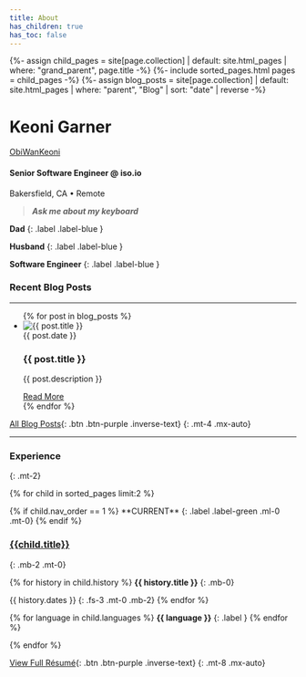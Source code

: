 ```yaml
---
title: About
has_children: true
has_toc: false
---
```

{%- assign child_pages = site[page.collection]
 | default: site.html_pages
 | where: "grand_parent", page.title -%}
{%- include sorted_pages.html pages = child_pages -%}
{%- assign blog_posts = site[page.collection]
 | default: site.html_pages
 | where: "parent", "Blog"
 | sort: "date" | reverse -%}

# Keoni Garner
<a class="gradient-text fs-3" href="https://github.com/ObiWanKeoni">
  <i class="lni lni-github"></i>
  ObiWanKeoni
  <i class="lni lni-arrow-top-right"></i>
</a>

#### Senior Software Engineer @ <a style="text-decoration: none;" href="https://iso.io">iso.io<i class="lni lni-arrow-top-right"></i></a>
Bakersfield, CA • Remote
> ***Ask me about my keyboard***

**Dad**
{: .label .label-blue }

**Husband**
{: .label .label-blue }

**Software Engineer**
{: .label .label-blue }

### Recent Blog Posts
- - -

<ul>
{% for post in blog_posts %}
 <li class="blog mb-6"> 
   <img src="{{ post.image_link }}" alt="{{ post.title }}" class="card-image">
   <div class="card-body">
	   <span class="fs-3">
	   {{ post.date }} 
	   </span>
	   <h3 class="mt-0 mb-0">
	   {{ post.title }}
	   </h3>
	  <p class="mb-2">
	  {{ post.description }}
	  </p>
	   <span class="fs-4">
	   <a href= "{{ post.url }}">Read More<i class="lni lni-arrow-right"></i></a>
	   </span>
   </div>
</li>
{% endfor %}
</ul>

[All Blog Posts<i class="lni lni-arrow-right-circle"></i>](/blog){: .btn .btn-purple .inverse-text}
{: .mt-4 .mx-auto}

- - -

### Experience
{: .mt-2}

{% for child in sorted_pages limit:2 %}

<div class="experience mt-5" markdown=1>
 {% if child.nav_order == 1 %}
 **CURRENT**
 {: .label .label-green .ml-0 .mt-0}
 {% endif %}

### [{{child.title}}<i class="lni lni-arrow-right"></i>]({{child.url}})
{: .mb-2 .mt-0}

{% for history in child.history %}
**{{ history.title }}**
{: .mb-0}

{{ history.dates }}
{: .fs-3 .mt-0 .mb-2}
{% endfor %}

{% for language in child.languages %}
<i class="devicon-{{ language | downcase | replace: 'aws', 'amazonwebservices' | replace: 'c#', 'csharp' | replace: '.net', 'dotnetcore' | replace: 'mssql', 'microsoftsqlserver' }}-plain"></i>**{{ language }}**
{: .label }
{% endfor %}

</div>
{% endfor %}

[View Full Résumé<i class="lni lni-arrow-right-circle"></i>](/resume){: .btn .btn-purple .inverse-text}
{: .mt-8 .mx-auto}

